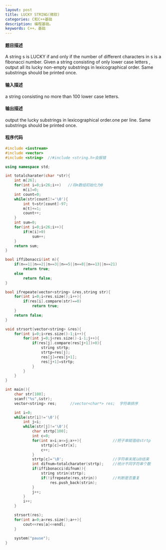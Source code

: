 ```yaml
---
layout: post
title: LUCKY STRING(微软)
categories: C和C++基础
description: 编程基础。
keywords: C++，基础
---
```


#### 题目描述

A string s is LUCKY if and only if the number of different characters in s is a fibonacci number. Given a string consisting of only lower case letters , output all its lucky non-empty substrings in lexicographical order. Same substrings should be printed once.

#### 输入描述

a string consisting no more than 100 lower case letters.

#### 输出描述

output the lucky substrings in lexicographical order.one per line. Same substrings should be printed once.

#### 程序代码


```cpp
#include <iostream>
#include <vector>
#include <string>  //#include <string.h>会报错

using namespace std;

int totalcharater(char *str){
	int m[26];
	for(int i=0;i<26;i++)   //将m数组初始化为0
		m[i]=0;
	int count=0;
	while(str[count]!='\0'){
		int t=str[count]-97;
		m[t]+=1;
		count++;
	}
	int sum=0;
	for(int i=0;i<26;i++){
		if(m[i]>0)
			sum++;
	}
	return sum;
}

bool iffibonacci(int n){
	if(n==1||n==2||n==3||n==5||n==8||n==13||n==21)
		return true;
	else 
		return false;
}

bool ifrepeate(vector<string> &res,string str){
	for(int i=0;i<res.size();i++){
		if(res[i].compare(str)==0)
			return true;
	}
	return false;
}

void strsort(vector<string> &res){
	for(int i=0;i<res.size()-1;i++){
		for(int j=0;j<res.size()-i-1;j++){
			if(res[j].compare(res[j+1])>0){
				string strtp;
				strtp=res[j];
				res[j]=res[j+1];
				res[j+1]=strtp;
			}
		}
	}
}

int main(){
	char str[100];
	scanf("%s",&str);
	vector<string> res;      //vector<char*> res;  字符串排序

	int i=0;
	while(str[i]!='\0'){
		int j=i;
		while(str[j]!='\0'){
			char strtp[100];
			int c=0;
			for(int x=i;x<=j;x++){              //把子串赋值给strtp
				strtp[c]=str[x];
				c++;
			}
			strtp[c]='\0';                      //字符串末尾以0结束
			int difnum=totalcharater(strtp);    //统计不同字符串个数
			if(iffibonacci(difnum)){
				string strin(strtp);
				if(!ifrepeate(res,strin))       //判断是否重复
					res.push_back(strin);
			}
			j++;
		}
		i++;
	}

	strsort(res);
	for(int a=0;a<res.size();a++){
		cout<<res[a]<<endl;
	}
		
	system("pause");
}
```

